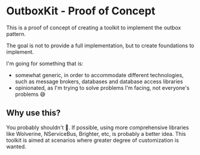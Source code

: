 # OutboxKit - Proof of Concept

This is a proof of concept of creating a toolkit to implement the outbox pattern.

The goal is not to provide a full implementation, but to create foundations to implement.

I'm going for something that is:

- somewhat generic, in order to accommodate different technologies, such as message brokers, databases and database access libraries
- opinionated, as I'm trying to solve problems I'm facing, not everyone's problems 😅

## Why use this?

You probably shouldn't 🤣. If possible, using more comprehensive libraries like Wolverine, NServiceBus, Brighter, etc, is probably a better idea. This toolkit is aimed at scenarios where greater degree of customization is wanted.
